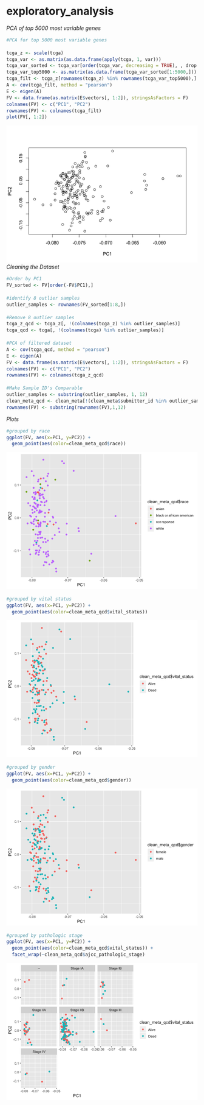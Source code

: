 exploratory\_analysis
================

*PCA of top 5000 most variable genes*

``` r
#PCA for top 5000 most variable genes

tcga_z <- scale(tcga)
tcga_var <- as.matrix(as.data.frame(apply(tcga, 1, var)))
tcga_var_sorted <- tcga_var[order(tcga_var, decreasing = TRUE), , drop = FALSE] 
tcga_var_top5000 <- as.matrix(as.data.frame(tcga_var_sorted[1:5000,]))
tcga_filt <- tcga_z[rownames(tcga_z) %in% rownames(tcga_var_top5000),]
A <- cov(tcga_filt, method = "pearson")
E <- eigen(A)
FV <- data.frame(as.matrix(E$vectors[, 1:2]), stringsAsFactors = F)
colnames(FV) <- c("PC1", "PC2")
rownames(FV) <- colnames(tcga_filt)
plot(FV[, 1:2])
```

![](exploratory_analysis_HA_files/figure-gfm/unnamed-chunk-1-1.png)<!-- -->
*Cleaning the Dataset*

``` r
#Order by PC1
FV_sorted <- FV[order(-FV$PC1),]

#identify 8 outlier samples
outlier_samples <- rownames(FV_sorted[1:8,])

#Remove 8 outlier samples
tcga_z_qcd <- tcga_z[, !(colnames(tcga_z) %in% outlier_samples)]
tcga_qcd <- tcga[, !(colnames(tcga) %in% outlier_samples)]

#PCA of filtered dataset
A <- cov(tcga_qcd, method = "pearson")
E <- eigen(A)
FV <- data.frame(as.matrix(E$vectors[, 1:2]), stringsAsFactors = F)
colnames(FV) <- c("PC1", "PC2")
rownames(FV) <- colnames(tcga_z_qcd)

#Make Sample ID's Comparable
outlier_samples <- substring(outlier_samples, 1, 12)
clean_meta_qcd <- clean_meta[!(clean_meta$submitter_id %in% outlier_samples), ]
rownames(FV) <- substring(rownames(FV),1,12)
```

*Plots*

``` r
#grouped by race
ggplot(FV, aes(x=PC1, y=PC2)) + 
  geom_point(aes(color=clean_meta_qcd$race))
```

![](exploratory_analysis_HA_files/figure-gfm/unnamed-chunk-3-1.png)<!-- -->

``` r
#grouped by vital status
ggplot(FV, aes(x=PC1, y=PC2)) + 
  geom_point(aes(color=clean_meta_qcd$vital_status))
```

![](exploratory_analysis_HA_files/figure-gfm/unnamed-chunk-3-2.png)<!-- -->

``` r
#grouped by gender
ggplot(FV, aes(x=PC1, y=PC2)) + 
  geom_point(aes(color=clean_meta_qcd$gender))
```

![](exploratory_analysis_HA_files/figure-gfm/unnamed-chunk-3-3.png)<!-- -->

``` r
#grouped by pathologic stage
ggplot(FV, aes(x=PC1, y=PC2)) + 
  geom_point(aes(color=clean_meta_qcd$vital_status)) +
  facet_wrap(~clean_meta_qcd$ajcc_pathologic_stage)
```

![](exploratory_analysis_HA_files/figure-gfm/unnamed-chunk-3-4.png)<!-- -->
